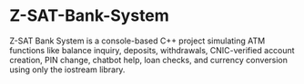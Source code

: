 # Z-SAT-Bank-System
Z-SAT Bank System is a console-based C++ project simulating ATM functions like balance inquiry, deposits, withdrawals, CNIC-verified account creation, PIN change, chatbot help, loan checks, and currency conversion using only the iostream library.
